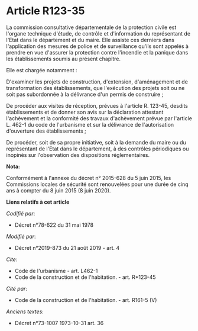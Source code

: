 # Article R123-35

La commission consultative départementale de la protection civile est l'organe technique d'étude, de contrôle et
d'information du représentant de l'Etat dans le département et du maire. Elle assiste ces derniers dans l'application des
mesures de police et de surveillance qu'ils sont appelés à prendre en vue d'assurer la protection contre l'incendie et la
panique dans les établissements soumis au présent chapitre. 

Elle est chargée notamment : 

D'examiner les projets de construction, d'extension, d'aménagement et de transformation des établissements, que l'exécution
des projets soit ou ne soit pas subordonnée à la délivrance d'un permis de construire ; 

De procéder aux visites de réception, prévues à l'article R. 123-45, desdits établissements et de donner son avis sur la
déclaration attestant l'achèvement et la conformité des travaux d'achèvement prévue par l'article L. 462-1 du code de
l'urbanisme et sur la délivrance de l'autorisation d'ouverture des établissements ; 

De procéder, soit de sa propre initiative, soit à la demande du maire ou du représentant de l'Etat dans le département, à des
contrôles périodiques ou inopinés sur l'observation des dispositions réglementaires.

**Nota:**

Conformément à l'annexe du décret n° 2015-628 du 5 juin 2015, les Commissions locales de sécurité sont renouvelées pour une
durée de cinq ans à compter du 8 juin 2015 (8 juin 2020).

**Liens relatifs à cet article**

_Codifié par_:

  - Décret n°78-622 du 31 mai 1978

_Modifié par_:

  - Décret n°2019-873 du 21 août 2019 - art. 4

_Cite_:

  - Code de l'urbanisme - art. L462-1
  - Code de la construction et de l'habitation. - art. R*123-45

_Cité par_:

  - Code de la construction et de l'habitation. - art. R161-5 (V)

_Anciens textes_:

  - Décret n°73-1007 1973-10-31 art. 36
